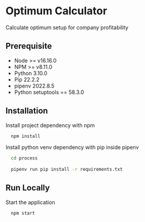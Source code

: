 
# Optimum Calculator

Calculate optimum setup for company profitability




## Prerequisite
- Node >= v16.16.0
- NPM >= v8.11.0
- Python 3.10.0
- Pip 22.2.2
- pipenv 2022.8.5
- Python setuptools == 58.3.0
## Installation

Install project dependency with npm

```bash
  npm install
```

Install python venv dependency with pip inside pipenv

```bash
  cd process
    
  pipenv run pip install -r requirements.txt
```
## Run Locally

Start the application

```bash
  npm start
```

